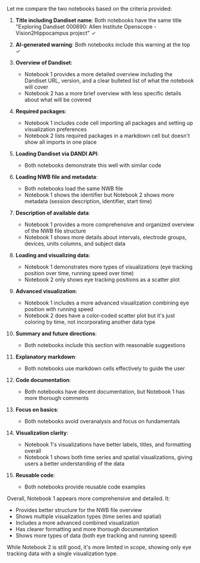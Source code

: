 Let me compare the two notebooks based on the criteria provided:

1. **Title including Dandiset name**: Both notebooks have the same title "Exploring Dandiset 000690: Allen Institute Openscope - Vision2Hippocampus project" ✓

2. **AI-generated warning**: Both notebooks include this warning at the top ✓

3. **Overview of Dandiset**: 
   - Notebook 1 provides a more detailed overview including the Dandiset URL, version, and a clear bulleted list of what the notebook will cover
   - Notebook 2 has a more brief overview with less specific details about what will be covered

4. **Required packages**:
   - Notebook 1 includes code cell importing all packages and setting up visualization preferences
   - Notebook 2 lists required packages in a markdown cell but doesn't show all imports in one place

5. **Loading Dandiset via DANDI API**:
   - Both notebooks demonstrate this well with similar code

6. **Loading NWB file and metadata**:
   - Both notebooks load the same NWB file
   - Notebook 1 shows the identifier but Notebook 2 shows more metadata (session description, identifier, start time)

7. **Description of available data**:
   - Notebook 1 provides a more comprehensive and organized overview of the NWB file structure
   - Notebook 1 shows more details about intervals, electrode groups, devices, units columns, and subject data

8. **Loading and visualizing data**:
   - Notebook 1 demonstrates more types of visualizations (eye tracking position over time, running speed over time)
   - Notebook 2 only shows eye tracking positions as a scatter plot

9. **Advanced visualization**:
   - Notebook 1 includes a more advanced visualization combining eye position with running speed
   - Notebook 2 does have a color-coded scatter plot but it's just coloring by time, not incorporating another data type

10. **Summary and future directions**:
    - Both notebooks include this section with reasonable suggestions

11. **Explanatory markdown**:
    - Both notebooks use markdown cells effectively to guide the user

12. **Code documentation**:
    - Both notebooks have decent documentation, but Notebook 1 has more thorough comments

13. **Focus on basics**:
    - Both notebooks avoid overanalysis and focus on fundamentals

14. **Visualization clarity**:
    - Notebook 1's visualizations have better labels, titles, and formatting overall
    - Notebook 1 shows both time series and spatial visualizations, giving users a better understanding of the data

15. **Reusable code**:
    - Both notebooks provide reusable code examples

Overall, Notebook 1 appears more comprehensive and detailed. It:
- Provides better structure for the NWB file overview
- Shows multiple visualization types (time series and spatial)
- Includes a more advanced combined visualization
- Has clearer formatting and more thorough documentation
- Shows more types of data (both eye tracking and running speed)

While Notebook 2 is still good, it's more limited in scope, showing only eye tracking data with a single visualization type.